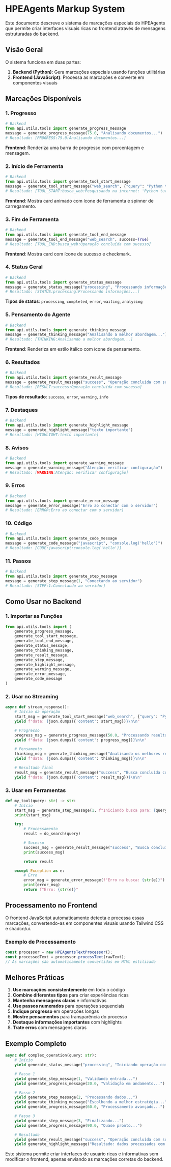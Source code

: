 # HPEAgents Markup System

Este documento descreve o sistema de marcações especiais do HPEAgents que permite criar interfaces visuais ricas no frontend através de mensagens estruturadas do backend.

## Visão Geral

O sistema funciona em duas partes:

1. **Backend (Python)**: Gera marcações especiais usando funções utilitárias
2. **Frontend (JavaScript)**: Processa as marcações e converte em componentes visuais

## Marcações Disponíveis

### 1. Progresso

```python
# Backend
from api.utils.tools import generate_progress_message
message = generate_progress_message(75.0, "Analisando documentos...")
# Resultado: [PROGRESS:75.0:Analisando documentos...]
```

**Frontend**: Renderiza uma barra de progresso com porcentagem e mensagem.

### 2. Início de Ferramenta

```python
# Backend
from api.utils.tools import generate_tool_start_message
message = generate_tool_start_message("web_search", {"query": "Python tutorial"})
# Resultado: [TOOL_START:busca_web:Pesquisando na internet: 'Python tutorial'...]
```

**Frontend**: Mostra card animado com ícone de ferramenta e spinner de carregamento.

### 3. Fim de Ferramenta

```python
# Backend
from api.utils.tools import generate_tool_end_message
message = generate_tool_end_message("web_search", success=True)
# Resultado: [TOOL_END:busca_web:Operação concluída com sucesso]
```

**Frontend**: Mostra card com ícone de sucesso e checkmark.

### 4. Status Geral

```python
# Backend
from api.utils.tools import generate_status_message
message = generate_status_message("processing", "Processando informações...")
# Resultado: [STATUS:processing:Processando informações...]
```

**Tipos de status**: `processing`, `completed`, `error`, `waiting`, `analyzing`

### 5. Pensamento do Agente

```python
# Backend
from api.utils.tools import generate_thinking_message
message = generate_thinking_message("Analisando a melhor abordagem...")
# Resultado: [THINKING:Analisando a melhor abordagem...]
```

**Frontend**: Renderiza em estilo itálico com ícone de pensamento.

### 6. Resultados

```python
# Backend
from api.utils.tools import generate_result_message
message = generate_result_message("success", "Operação concluída com sucesso")
# Resultado: [RESULT:success:Operação concluída com sucesso]
```

**Tipos de resultado**: `success`, `error`, `warning`, `info`

### 7. Destaques

```python
# Backend
from api.utils.tools import generate_highlight_message
message = generate_highlight_message("texto importante")
# Resultado: [HIGHLIGHT:texto importante]
```

### 8. Avisos

```python
# Backend
from api.utils.tools import generate_warning_message
message = generate_warning_message("Atenção: verificar configuração")
# Resultado: [WARNING:Atenção: verificar configuração]
```

### 9. Erros

```python
# Backend
from api.utils.tools import generate_error_message
message = generate_error_message("Erro ao conectar com o servidor")
# Resultado: [ERROR:Erro ao conectar com o servidor]
```

### 10. Código

```python
# Backend
from api.utils.tools import generate_code_message
message = generate_code_message("javascript", "console.log('hello')")
# Resultado: [CODE:javascript:console.log('hello')]
```

### 11. Passos

```python
# Backend
from api.utils.tools import generate_step_message
message = generate_step_message(1, "Conectando ao servidor")
# Resultado: [STEP:1:Conectando ao servidor]
```

## Como Usar no Backend

### 1. Importar as Funções

```python
from api.utils.tools import (
    generate_progress_message,
    generate_tool_start_message,
    generate_tool_end_message,
    generate_status_message,
    generate_thinking_message,
    generate_result_message,
    generate_step_message,
    generate_highlight_message,
    generate_warning_message,
    generate_error_message,
    generate_code_message
)
```

### 2. Usar no Streaming

```python
async def stream_response():
    # Início da operação
    start_msg = generate_tool_start_message("web_search", {"query": "Python"})
    yield f"data: {json.dumps({'content': start_msg})}\n\n"

    # Progresso
    progress_msg = generate_progress_message(50.0, "Processando resultados...")
    yield f"data: {json.dumps({'content': progress_msg})}\n\n"

    # Pensamento
    thinking_msg = generate_thinking_message("Analisando os melhores resultados...")
    yield f"data: {json.dumps({'content': thinking_msg})}\n\n"

    # Resultado final
    result_msg = generate_result_message("success", "Busca concluída com sucesso")
    yield f"data: {json.dumps({'content': result_msg})}\n\n"
```

### 3. Usar em Ferramentas

```python
def my_tool(query: str) -> str:
    # Início
    start_msg = generate_step_message(1, f"Iniciando busca para: {query}")
    print(start_msg)

    try:
        # Processamento
        result = do_search(query)

        # Sucesso
        success_msg = generate_result_message("success", "Busca concluída")
        print(success_msg)

        return result

    except Exception as e:
        # Erro
        error_msg = generate_error_message(f"Erro na busca: {str(e)}")
        print(error_msg)
        return f"Erro: {str(e)}"
```

## Processamento no Frontend

O frontend JavaScript automaticamente detecta e processa essas marcações, convertendo-as em componentes visuais usando Tailwind CSS e shadcn/ui.

### Exemplo de Processamento

```javascript
const processor = new HPEAgentsTextProcessor();
const processedText = processor.processText(rawText);
// As marcações são automaticamente convertidas em HTML estilizado
```

## Melhores Práticas

1. **Use marcações consistentemente** em todo o código
2. **Combine diferentes tipos** para criar experiências ricas
3. **Mantenha mensagens claras** e informativas
4. **Use passos numerados** para operações sequenciais
5. **Indique progresso** em operações longas
6. **Mostre pensamentos** para transparência do processo
7. **Destaque informações importantes** com highlights
8. **Trate erros** com mensagens claras

## Exemplo Completo

```python
async def complex_operation(query: str):
    # Início
    yield generate_status_message("processing", "Iniciando operação complexa...")

    # Passo 1
    yield generate_step_message(1, "Validando entrada...")
    yield generate_progress_message(20.0, "Validação em andamento...")

    # Passo 2
    yield generate_step_message(2, "Processando dados...")
    yield generate_thinking_message("Escolhendo a melhor estratégia...")
    yield generate_progress_message(60.0, "Processamento avançado...")

    # Passo 3
    yield generate_step_message(3, "Finalizando...")
    yield generate_progress_message(90.0, "Quase pronto...")

    # Resultado
    yield generate_result_message("success", "Operação concluída com sucesso!")
    yield generate_highlight_message("Resultado: dados processados com êxito")
```

Este sistema permite criar interfaces de usuário ricas e informativas sem modificar o frontend, apenas enviando as marcações corretas do backend.
